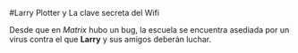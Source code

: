 #Larry Plotter y La clave secreta del Wifi

Desde que en *Matrix* hubo un bug, la escuela se encuentra asediada por un 
virus contra el que **Larry** y sus amigos deberán luchar.
